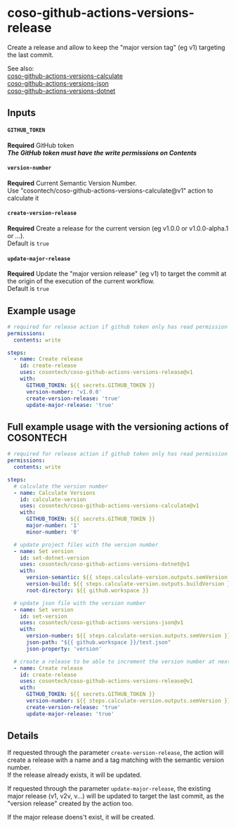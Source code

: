 # coso-github-actions-versions-release
Create a release and allow to keep the "major version tag" (eg v1) targeting the last commit.

See also:  
[coso-github-actions-versions-calculate](https://github.com/cosontech/coso-github-actions-versions-calculate)  
[coso-github-actions-versions-json](https://github.com/cosontech/coso-github-actions-versions-json)  
[coso-github-actions-versions-dotnet](https://github.com/cosontech/coso-github-actions-versions-dotnet)  

## Inputs

#### `GITHUB_TOKEN`
**Required** GitHub token  
***The GitHub token must have the write permissions on Contents***

#### `version-number`
**Required** Current Semantic Version Number.  
Use "cosontech/coso-github-actions-versions-calculate@v1" action to calculate it

#### `create-version-release`
**Required** Create a release for the current version (eg v1.0.0 or v1.0.0-alpha.1 or ...).  
Default is `true`

#### `update-major-release`
**Required** Update the "major version release" (eg v1) to target the commit at the origin of the execution of the current workflow.  
Default is `true`

## Example usage

```yaml
# required for release action if github token only has read permission
permissions:
  contents: write

steps:  
  - name: Create release
    id: create-release
    uses: cosontech/coso-github-actions-versions-release@v1
    with:
      GITHUB_TOKEN: ${{ secrets.GITHUB_TOKEN }}
      version-number: 'v1.0.0'
      create-version-release: 'true'
      update-major-release: 'true'
```

## Full example usage with the versioning actions of COSONTECH

```yaml
# required for release action if github token only has read permission
permissions:
  contents: write

steps:
  # calculate the version number
  - name: Calculate Versions
    id: calculate-version
    uses: cosontech/coso-github-actions-versions-calculate@v1
    with:
      GITHUB_TOKEN: ${{ secrets.GITHUB_TOKEN }}
      major-number: '1'
      minor-number: '0'

  # update project files with the version number
  - name: Set version
    id: set-dotnet-version
    uses: cosontech/coso-github-actions-versions-dotnet@v1
    with:
      version-semantic: ${{ steps.calculate-version.outputs.semVersion }}
      version-build: ${{ steps.calculate-version.outputs.buildVersion }}
      root-directory: ${{ github.workspace }}

  # update json file with the version number
  - name: Set version
    id: set-version
    uses: cosontech/coso-github-actions-versions-json@v1
    with:
      version-number: ${{ steps.calculate-version.outputs.semVersion }}
      json-path: "${{ github.workspace }}/test.json"
      json-property: 'version'

  # create a release to be able to increment the version number at next run
  - name: Create release
    id: create-release
    uses: cosontech/coso-github-actions-versions-release@v1
    with:
      GITHUB_TOKEN: ${{ secrets.GITHUB_TOKEN }}
      version-number: ${{ steps.calculate-version.outputs.semVersion }}
      create-version-release: 'true'
      update-major-release: 'true'
```

## Details

If requested through the parameter `create-version-release`, the action will create a release with a name and a tag matching with the semantic version number.  
If the release already exists, it will be updated.  

If requested through the parameter `update-major-release`, the existing major release (v1, v2v, v...) will be updated to target the last commit, as the "version release" created by the action too.  

If the major release doens't exist, it will be created.
